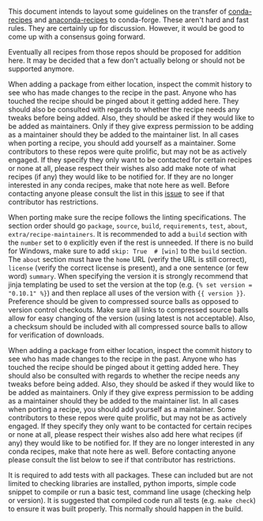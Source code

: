 This document intends to layout some guidelines on the transfer of
[conda-recipes]( https://github.com/conda/conda-recipes ) and
[anaconda-recipes]( https://github.com/ContinuumIO/anaconda-recipes ) to
conda-forge. These aren't hard and fast rules. They are certainly up for
discussion. However, it would be good to come up with a consensus going forward.

Eventually all recipes from those repos should be proposed for addition here.
It may be decided that a few don't actually belong or should not be supported
anymore.

When adding a package from either location, inspect the commit history to see
who has made changes to the recipe in the past. Anyone who has touched the recipe
should be pinged about it getting added here. They should also be consulted with
regards to whether the recipe needs any tweaks before being added. Also, they
should be asked if they would like to be added as maintainers. Only if they give
express permission to be adding as a maintainer should they be added to the
maintainer list. In all cases when porting a recipe, you should add yourself as a
maintainer. Some contributors to these repos were quite prolific, but may not be
as actively engaged. If they specify they only want to be contacted for certain
recipes or none at all, please respect their wishes also add make note of what
recipes (if any) they would like to be notified for. If they are no longer
interested in any conda recipes, make that note here as well. Before contacting
anyone please consult the list in this
[issue]( https://github.com/conda-forge/staged-recipes/issues/139 )
to see if that contributor has restrictions.

When porting make sure the recipe follows the linting specifications. The
section order should go `package`, `source`, `build`, `requirements`, `test`,
`about`, `extra/recipe-maintainers`. It is recommended to add a `build` section
with the `number` set to `0` explicitly even if the rest is unneeded. If there
is no build for Windows, make sure to add `skip: True  # [win]` to the `build`
section. The `about` section must have the `home` URL (verify the URL is still
correct), `license` (verify the correct license is present), and a one sentence
(or few word) `summary`. When specifying the version it is strongly recommend
that jinja templating be used to set the version at the top (e.g. `{% set
version = "0.10.1" %}`) and then replace all uses of the version with `{{
version }}`. Preference should be given to compressed source balls as opposed to
version control checkouts. Make sure all links to compressed source balls allow
for easy changing of the version (using latest is not acceptable). Also, a
checksum should be included with all compressed source balls to allow for
verification of downloads.

When adding a package from either location, inspect the commit history to see
who has made changes to the recipe in the past. Anyone who has touched the
recipe should be pinged about it getting added here. They should also be
consulted with regards to whether the recipe needs any tweaks before being added.
Also, they should be asked if they would like to be added as maintainers. Only if
they give express permission to be adding as a maintainer should they be added to
the maintainer list. In all cases when porting a recipe, you should add yourself
as a maintainer. Some contributors to these repos were quite prolific, but may
not be as actively engaged. If they specify they only want to be contacted for
certain recipes or none at all, please respect their wishes also add here what
recipes (if any) they would like to be notified for. If they are no longer
interested in any conda recipes, make that note here as well. Before contacting
anyone please consult the list below to see if that contributor has
restrictions.

It is required to add tests with all packages. These can included but are not
limited to checking libraries are installed, python imports, simple code snippet
to compile or run a basic test, command line usage (checking help or version).
It is suggested that compiled code run all tests (e.g. `make check`) to ensure
it was built properly. This normally should happen in the build.
